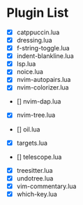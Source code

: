 # Plugin List

- [x] catppuccin.lua
- [x] dressing.lua
- [x] f-string-toggle.lua
- [x] indent-blankline.lua
- [x] lsp.lua
- [x] noice.lua
- [x] nvim-autopairs.lua
- [x] nvim-colorizer.lua
- [] nvim-dap.lua
- [x] nvim-tree.lua
- [] oil.lua
- [x] targets.lua
- [] telescope.lua
- [x] treesitter.lua
- [x] undotree.lua
- [x] vim-commentary.lua
- [x] which-key.lua
